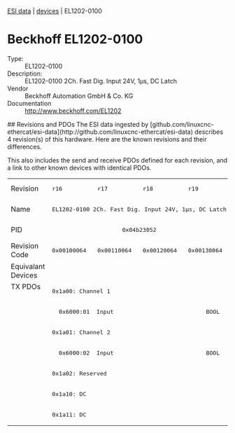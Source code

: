 <div class="nav"><a href="/esi-data">ESI data</a> | <a href="/esi-data/devices">devices</a> | EL1202-0100</div>

#  Beckhoff EL1202-0100

<dl>
  <dt>Type:</dt><dd>EL1202-0100</dd>
  <dt>Description:</dt><dd>EL1202-0100 2Ch. Fast Dig. Input 24V, 1µs, DC Latch</dd>
  <dt>Vendor</dt><dd>Beckhoff Automation GmbH & Co. KG</dd>
  <dt>Documentation</dt><dd><a href="http://www.beckhoff.com/EL1202">http://www.beckhoff.com/EL1202</a></dd>
</dl>
## Revisions and PDOs
The ESI data ingested by [github.com/linuxcnc-ethercat/esi-data](http://github.com/linuxcnc-ethercat/esi-data) describes 4 revision(s) of this hardware.  Here are the known revisions and their differences.

This also includes the send and receive PDOs defined for each revision, and a link to other known devices with identical PDOs.

<table>
<tr >
<td class="first">Revision</td>
<td ><pre>r16</pre></td>
<td ><pre>r17</pre></td>
<td ><pre>r18</pre></td>
<td ><pre>r19</pre></td>
</tr>
<tr >
<td class="first">Name</td>
<td  colspan=4 align="center"><pre>EL1202-0100 2Ch. Fast Dig. Input 24V, 1µs, DC Latch</pre></td>
</tr>
<tr >
<td class="first">PID</td>
<td  colspan=4 align="center"><pre>0x04b23052</pre></td>
</tr>
<tr >
<td class="first">Revision Code</td>
<td ><pre>0x00100064</pre></td>
<td ><pre>0x00110064</pre></td>
<td ><pre>0x00120064</pre></td>
<td ><pre>0x00130064</pre></td>
</tr>
<tr >
<td class="first">Equivalant Devices</td>
<td  colspan=4 align="center"></td>
</tr>
<tr class="txpdo pdosection">
<td class="first" rowspan=7 valign=top>TX PDOs</td>
<td colspan=4 align="left"><pre>0x1a00: Channel 1</pre></td>
<td></td>
</tr>
<tr class="txpdo">
<td  colspan=4 align="left"><pre>  0x6000:01  Input                           BOOL</pre></td>
</tr>
<tr class="txpdo pdosection">
<td  colspan=4 align="left"><pre>0x1a01: Channel 2</pre></td>
</tr>
<tr class="txpdo">
<td  colspan=4 align="left"><pre>  0x6000:02  Input                           BOOL</pre></td>
</tr>
<tr class="txpdo pdosection">
<td  colspan=4 align="left"><pre>0x1a02: Reserved</pre></td>
</tr>
<tr class="txpdo pdosection">
<td  colspan=4 align="left"><pre>0x1a10: DC</pre></td>
</tr>
<tr class="txpdo pdosection">
<td  colspan=4 align="left"><pre>0x1a11: DC</pre></td>
</tr>
</table>
